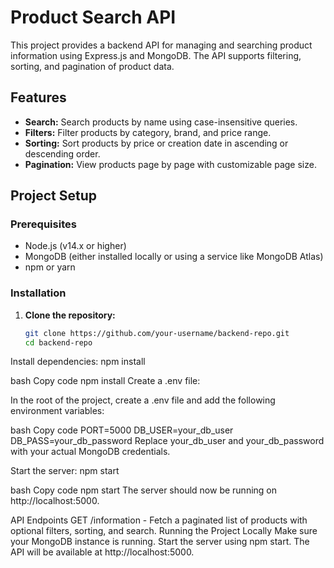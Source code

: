 # Product Search API

This project provides a backend API for managing and searching product information using Express.js and MongoDB. The API supports filtering, sorting, and pagination of product data.

## Features

- **Search:** Search products by name using case-insensitive queries.
- **Filters:** Filter products by category, brand, and price range.
- **Sorting:** Sort products by price or creation date in ascending or descending order.
- **Pagination:** View products page by page with customizable page size.

## Project Setup

### Prerequisites

- Node.js (v14.x or higher)
- MongoDB (either installed locally or using a service like MongoDB Atlas)
- npm or yarn

### Installation

1. **Clone the repository:**

   ```bash
   git clone https://github.com/your-username/backend-repo.git
   cd backend-repo
Install dependencies: npm install

bash
Copy code
npm install
Create a .env file:

In the root of the project, create a .env file and add the following environment variables:

bash
Copy code
PORT=5000
DB_USER=your_db_user
DB_PASS=your_db_password
Replace your_db_user and your_db_password with your actual MongoDB credentials.

Start the server: npm start

bash
Copy code
npm start
The server should now be running on http://localhost:5000.

API Endpoints
GET /information - Fetch a paginated list of products with optional filters, sorting, and search.
Running the Project Locally
Make sure your MongoDB instance is running.
Start the server using npm start.
The API will be available at http://localhost:5000.